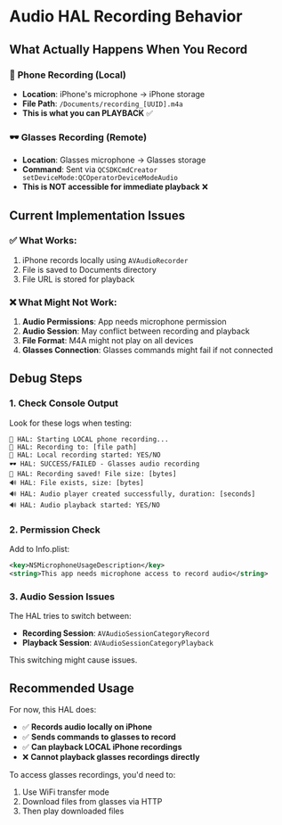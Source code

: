 # Audio HAL Recording Behavior

## What Actually Happens When You Record

### 📱 **Phone Recording (Local)**
- **Location**: iPhone's microphone → iPhone storage
- **File Path**: `/Documents/recording_[UUID].m4a`
- **This is what you can PLAYBACK** ✅

### 🕶️ **Glasses Recording (Remote)**
- **Location**: Glasses microphone → Glasses storage
- **Command**: Sent via `QCSDKCmdCreator setDeviceMode:QCOperatorDeviceModeAudio`
- **This is NOT accessible for immediate playback** ❌

## Current Implementation Issues

### ✅ **What Works:**
1. iPhone records locally using `AVAudioRecorder`
2. File is saved to Documents directory
3. File URL is stored for playback

### ❌ **What Might Not Work:**

1. **Audio Permissions**: App needs microphone permission
2. **Audio Session**: May conflict between recording and playback
3. **File Format**: M4A might not play on all devices
4. **Glasses Connection**: Glasses commands might fail if not connected

## Debug Steps

### 1. Check Console Output
Look for these logs when testing:
```
🎤 HAL: Starting LOCAL phone recording...
🎤 HAL: Recording to: [file path]
🎤 HAL: Local recording started: YES/NO
🕶️ HAL: SUCCESS/FAILED - Glasses audio recording
🎤 HAL: Recording saved! File size: [bytes]
🔊 HAL: File exists, size: [bytes]
🔊 HAL: Audio player created successfully, duration: [seconds]
🔊 HAL: Audio playback started: YES/NO
```

### 2. Permission Check
Add to Info.plist:
```xml
<key>NSMicrophoneUsageDescription</key>
<string>This app needs microphone access to record audio</string>
```

### 3. Audio Session Issues
The HAL tries to switch between:
- **Recording Session**: `AVAudioSessionCategoryRecord`
- **Playback Session**: `AVAudioSessionCategoryPlayback`

This switching might cause issues.

## Recommended Usage

For now, this HAL does:
- ✅ **Records audio locally on iPhone**
- ✅ **Sends commands to glasses to record**
- ✅ **Can playback LOCAL iPhone recordings**
- ❌ **Cannot playback glasses recordings directly**

To access glasses recordings, you'd need to:
1. Use WiFi transfer mode
2. Download files from glasses via HTTP
3. Then play downloaded files